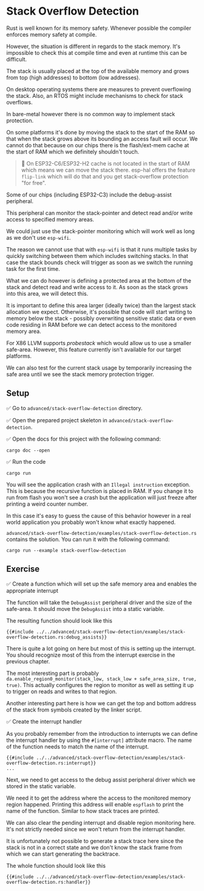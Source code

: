 # Stack Overflow Detection

Rust is well known for its memory safety. Whenever possible the compiler enforces memory safety at compile.

However, the situation is different in regards to the stack memory. It's impossible to check this at compile time and even at runtime this can be difficult.

The stack is usually placed at the top of the available memory and grows from top (high addresses) to bottom (low addresses).

On desktop operating systems there are measures to prevent overflowing the stack. Also, an RTOS might include mechanisms to check for stack overflows.

In bare-metal however there is no common way to implement stack protection.

On some platforms it's done by moving the stack to the start of the RAM so that when the stack grows above its bounding an access fault will occur.
We cannot do that because on our chips there is the flash/ext-mem cache at the start of RAM which we definitely shouldn't touch.

> 🔎 On ESP32-C6/ESP32-H2 cache is not located in the start of RAM which means we can move the stack there.
> esp-hal offers the feature `flip-link` which will do that and you get stack-overflow protection "for free".

Some of our chips (including ESP32-C3) include the debug-assist peripheral.

This peripheral can monitor the stack-pointer and detect read and/or write access to specified memory areas.

We could just use the stack-pointer monitoring which will work well as long as we don't use `esp-wifi`.

The reason we cannot use that with `esp-wifi` is that it runs multiple tasks by quickly switching between them which includes switching stacks. In that case the stack bounds check will trigger as soon as we switch the running task for the first time.

What we can do however is defining a protected area at the bottom of the stack and detect read and write access to it. As soon as the stack grows into this area, we will detect this.

It is important to define this area larger (ideally twice) than the largest stack allocation we expect. Otherwise, it's possible that code will start writing to memory below the stack - possibly overwriting sensitive static data or even code residing in RAM before we can detect access to the monitored memory area.

For X86 LLVM supports _probestack_ which would allow us to use a smaller safe-area. However, this feature currently isn't available for our target platforms.

We can also test for the current stack usage by temporarily increasing the safe area until we see the stack memory protection trigger.

## Setup

✅ Go to `advanced/stack-overflow-detection` directory.

✅ Open the prepared project skeleton in `advanced/stack-overflow-detection`.

✅ Open the docs for this project with the following command:

```
cargo doc --open
```

✅ Run the code

```
cargo run
```

You will see the application crash with an `Illegal instruction` exception. This is because the recursive function is placed in RAM.
If you change it to run from flash you won't see a crash but the application will just freeze after printing a weird counter number.

In this case it's easy to guess the cause of this behavior however in a real world application you probably won't know what exactly happened.

`advanced/stack-overflow-detection/examples/stack-overflow-detection.rs` contains the solution. You can run it with the following command:

```shell
cargo run --example stack-overflow-detection
```

## Exercise

✅ Create a function which will set up the safe memory area and enables the appropriate interrupt

The function will take the `DebugAssist` peripheral driver and the size of the safe-area.
It should move the `DebugAssist` into a static variable.

The resulting function should look like this
```rust,ignore
{{#include ../../advanced/stack-overflow-detection/examples/stack-overflow-detection.rs:debug_assists}}
```

There is quite a lot going on here but most of this is setting up the interrupt.
You should recognize most of this from the interrupt exercise in the previous chapter.

The most interesting part is probably `da.enable_region0_monitor(stack_low, stack_low + safe_area_size, true, true)`.
This actually configures the region to monitor as well as setting it up to trigger on reads and writes to that region.

Another interesting part here is how we can get the top and bottom address of the stack from symbols created by the linker script.

✅ Create the interrupt handler

As you probably remember from the introduction to interrupts we can define the interrupt handler by using the `#[interrupt]` attribute macro.
The name of the function needs to match the name of the interrupt.

```rust,ignore
{{#include ../../advanced/stack-overflow-detection/examples/stack-overflow-detection.rs:interrupt}}
...
```

Next, we need to get access to the debug assist peripheral driver which we stored in the static variable.

We need it to get the address where the access to the monitored memory region happened.
Printing this address will enable `espflash` to print the name of the function. Similar to how stack traces are printed.

We can also clear the pending interrupt and disable region monitoring here. It's not strictly needed since we won't return from the interrupt handler.

It is unfortunately not possible to generate a stack trace here since the stack is not in a correct state and we don't know the stack frame from which we can start generating the backtrace.

The whole function should look like this
```rust,ignore
{{#include ../../advanced/stack-overflow-detection/examples/stack-overflow-detection.rs:handler}}
```
